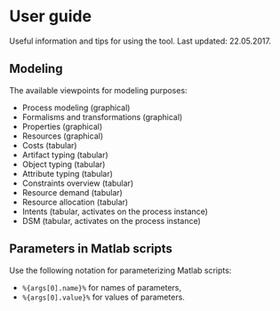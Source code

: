 # User guide

Useful information and tips for using the tool.
Last updated: 22.05.2017.

## Modeling
The available viewpoints for modeling purposes:
 
 - Process modeling (graphical)
 - Formalisms and transformations (graphical)
 - Properties (graphical)
 - Resources (graphical)
 - Costs (tabular)
 - Artifact typing (tabular)
 - Object typing (tabular)
 - Attribute typing (tabular)
 - Constraints overview (tabular)
 - Resource demand (tabular)
 - Resource allocation (tabular)
 - Intents (tabular, activates on the process instance)
 - DSM (tabular, activates on the process instance)

## Parameters in Matlab scripts
Use the following notation for parameterizing Matlab scripts:
 - ```%{args[0].name}%``` for names of parameters,
 - ```%{args[0].value}%``` for values of parameters.